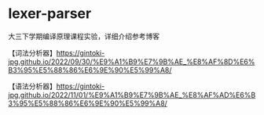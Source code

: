 # lexer-parser
大三下学期编译原理课程实验，详细介绍参考博客

【词法分析器】https://gintoki-jpg.github.io/2022/09/30/%E9%A1%B9%E7%9B%AE_%E8%AF%8D%E6%B3%95%E5%88%86%E6%9E%90%E5%99%A8/

【语法分析器】https://gintoki-jpg.github.io/2022/11/01/%E9%A1%B9%E7%9B%AE_%E8%AF%AD%E6%B3%95%E5%88%86%E6%9E%90%E5%99%A8/
